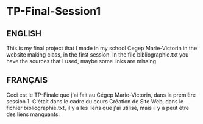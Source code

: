 # TP-Final-Session1
## ENGLISH
This is my final project that I made in my school Cegep Marie-Victorin in the website making class, in the first session. In the file bibliographie.txt you have the sources that I used, maybe some links are missing.

## FRANÇAIS
Ceci est le TP-Finale que j'ai fait au Cégep Marie-Victorin, dans la première session 1. C'était dans le cadre du cours Création de Site Web, dans le fichier bibliographie.txt, il y a les liens que j'ai utilisé, mais il y a peut être des liens manquants.
